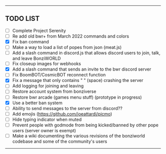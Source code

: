 <hr>

## TODO LIST
- [ ] Complete Project Serenity
- [ ] Re add old bwr+ from March 2022 commands and colors
- [x] Fix ban command
- [ ] Make a way to load a list of popes from json (meat.js)
- [ ] Add a slash command in discord.js that allows discord users to join, talk, and leave BonziWORLD
- [ ] Fix closeup images for webhooks
- [x] Add a slash command that sends an invite to the bwr discord server
- [ ] Fix BoomBOT/CosmicBOT reconnect function
- [x] Fix a message that only contains " " (space) crashing the server
- [ ] Add logging for joining and leaving
- [ ] Restore account system from bonziverse
- [ ] Restore bwr arcade (games menu stuff) (prototype in progress)
- [x] Use a better ban system
- [ ] Ability to send messages to the server from discord??
- [ ] Add emojis (https://github.com/joeattardi/picmo)
- [ ] Hide typing indicator when muted
- [ ] Prevent people with godmode from being kicked/banned by other pope users (server owner is exempt)
- [ ] Make a wiki documenting the various revisions of the bonziworld codebase and some of the community's users

<hr>
